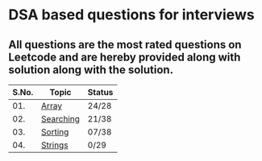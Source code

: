 # DSA based questions for interviews
## All questions are the most rated questions on Leetcode and are hereby provided along with solution along with the solution.


| S.No. | Topic | Status |
|---|--------------|-----|
|01. | [Array](/Arrays) | 24/28 |
|02. | [Searching](/Searching)|21/38|
|03. | [Sorting](/Sorting)|07/38|
|04. | [Strings](/String)|0/29|
